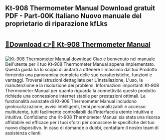 ## Kt-908 Thermometer Manual Download gratuit PDF - Part-00K Italiano Nuovo manuale del proprietario di riparazione kfLks

# <h2><a href="http://dfgdps.blite.top/?on=Kt-908+Thermometer+Manual">🔗Download 👉🔴 Kt-908 Thermometer Manual</a></h2>

[![Kt-908 Thermometer Manual download](https://i.imgur.com/lujVjoI.png)](http://dfgdps.blite.top/?on=Kt-908+Thermometer+Manual)
Ciao e benvenuto nel manuale Dell'utente per il tuo Kt-908 Thermometer Manual appena implementato. Questa guida ha lo scopo di aiutarti a ottenere il massimo dal tuo Prodotto fornendo una panoramica completa delle sue caratteristiche, funzioni e vantaggi. Troverai istruzioni dettagliate per L'installazione, L'uso, la manutenzione e la risoluzione dei problemi. Informazioni importanti Kt-908 Thermometer Manual per quanto riguarda la connettività questo prodotto richiede una connessione internet stabile per prestazioni ottimali. Le funzionalità avanzate di Kt-908 Thermometer Manual includono geolocalizzazione, avvisi intelligenti, temi personalizzabili e accesso multiutente, tutti facilmente controllabili dall'interfaccia utente intuitiva e intuitiva. Confidiamo che Kt-908 Thermometer Manual sia stata una risorsa affidabile ed efficace per i tuoi sforzi per conoscere le specifiche del tuo nuovo dispositivo. In caso di domande o dubbi, contattare il nostro team di assistenza clienti.
